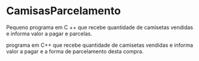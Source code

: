 # CamisasParcelamento
Pequeno programa em C ++ que recebe quantidade de camisetas vendidas  e informa valor a pagar e parcelas.


programa em C++ que recebe quantidade de camisetas vendidas e informa valor a pagar e a forma de parcelamento desta compra.

